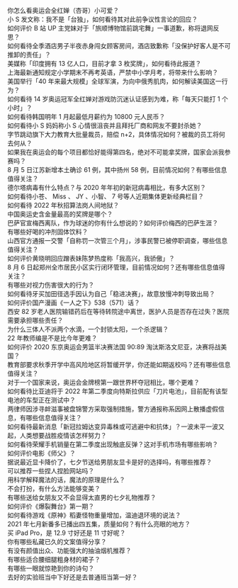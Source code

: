 你怎么看奥运会全红婵（杏哥）小可爱？  
小 S 发文称：我不是「台独」，如何看待其对此前争议性言论的回应？  
如何评价 B 站 UP 主党妹对于「旅顺博物馆前跳宅舞」一事道歉，称将退网反思？  
如何看待全季酒店男子半夜赤身闯女顾客房间，酒店致歉称「没保护好客人是不可推卸的责任」？  
美媒称「印度拥有 13 亿人口，目前才拿 3 枚奖牌」，如何看待此报道？  
上海最新通知规定小学期末不再考英语，严禁中小学月考，将带来什么影响？  
美国举行「40 年来最大规模」全球军演，为向中俄秀肌肉，如何解读美国这一行为？  
如何看待 14 岁奥运冠军全红婵对游戏防沉迷认证感到为难，称「每天只能打 1 个小时」？  
如何看待韩国明年 1 月起最低月薪约为 10800 元人民币？  
如何看待小 S 妈妈称小 S 心情很沮丧并且拜托厂商和网友不要封杀她？  
字节跳动旗下大力教育大批量裁员，赔偿 n+2，具体情况如何？被裁的员工将何去何从？  
如果我在奥运会的每个项目都恰好能得第四名，绝对不可能拿奖牌，国家会派我参赛吗？  
8 月 5 日江苏新增本土确诊 61 例，其中扬州 58 例，目前情况如何？有哪些信息值得关注？  
德尔塔病毒有什么特点？与 2020 年年初的新冠病毒相比，有多大区别？  
如何看待小苍、 Miss 、 JY 、小智、 7 号等人近期集体更新经典栏目？  
如何看待 2022 年秋招算法岗人间地狱？  
中国奥运史含金量最高的奖牌是哪个？  
巴萨官宣梅西离队，作为球迷的你有什么想说的？如何评价梅西的巴萨生涯？  
有哪些好喝的冲剂固体饮料？  
山西官方通报一交警「自称罚一次管三个月」，涉事民警已被停职调查，哪些信息值得关注？  
如何评价黄晓明回应蹭表妹陈梦热度称「我高兴，我骄傲」？  
8 月 6 日起郑州全市居民小区实行闭环管理，目前情况如何？还有哪些信息值得关注？  
有哪些对视力伤害很大的行为？  
如何看待牙买加田径选手因认为自己「稳进决赛」，故意放慢冲刺导致出局？  
如何评价国产漫画《一人之下》538（571）话？  
西安 82 岁老人医院输错药后在等待转院途中离世，医护人员是否存在过失？医院需要承担哪些责任？  
为什么三体人不派两个水滴，一个封锁太阳，一个杀逻辑？  
22 年教师编是不是比今年更难？  
如何评价 2020 东京奥运会男篮半决赛法国 90:89 淘汰斯洛文尼亚，决赛将战美国？  
教育部要求秋季开学中高风险地区将暂缓开学，你还能如期返校吗？还有哪些信息值得关注？  
对于一个国家来说，奥运会金牌榜第一跟世界杯夺冠相比，哪个更难？  
如何看待比亚迪将于 2022 年第二季度向特斯拉供应「刀片电池」，目前配有该型电池的车型正在测试中？  
两律师因涉寻衅滋事被盘锦警方采取强制措施，警方通报称系因网上散播虚假信息，有哪些信息值得关注？  
如何看待最新消息「新冠拉姆达变异毒株或可逃避中和抗体」？一波未平一波又起，人类想要战胜疫情该怎样努力？  
如何看待荣耀手机销量在第二季度出现触底反弹？这对手机市场有哪些影响？  
如何评价电影《师父》？  
据说最近显卡降价了，七夕节送给男朋友显卡是好的选择吗，有哪些推荐？  
可以推荐一些捏人捏脸网站吗？  
用科学解释魔法的话，魔法的原理是什么？  
不会打扮，有什么方法能够变美？  
有哪些送给女朋友又不会显得太直男的七夕礼物推荐？  
如何评价《爆裂舞台》第一期？  
如何看待游戏《原神》稻妻怪物重量增加，温迪退环境的说法？  
2021 年七月新番多已播出四五集，质量如何？有什么亮眼的地方？  
买 iPad Pro，是 12.9 寸好还是 11 寸好呢？  
你有哪些私藏已久的文案值得分享？  
有没有颜值出众、功能强大的抽油烟机推荐？  
有哪些适合腰细腿粗身材的裙子？  
有哪些一眼就惊艳到你的诗句？  
去好的实验班当中下好还是去普通班当第一好？  
